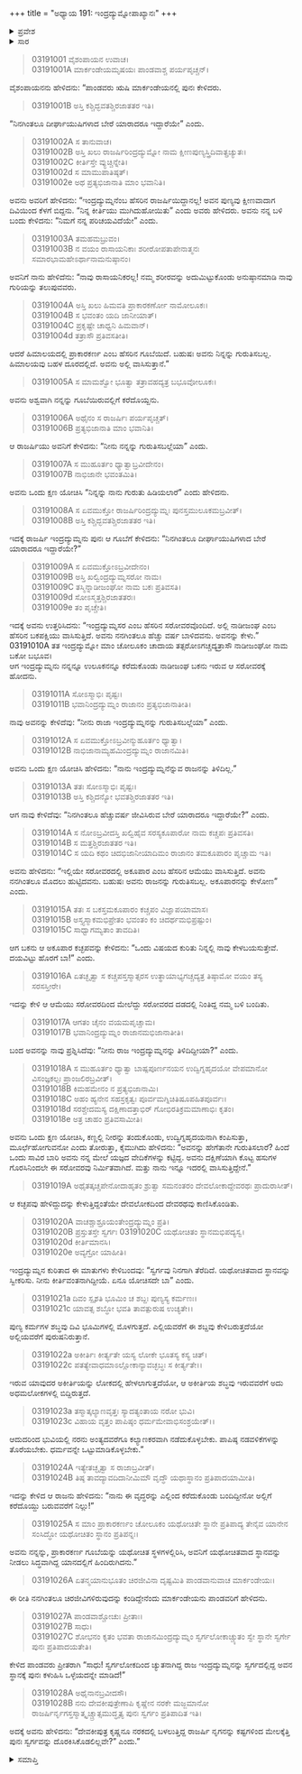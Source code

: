 +++
title = "ಅಧ್ಯಾಯ 191: ಇಂದ್ರದ್ಯುಮ್ನೋಪಾಖ್ಯಾನಃ"
+++

<details><summary>ಪ್ರವೇಶ</summary>


।।   ಓಂ ಓಂ ನಮೋ ನಾರಾಯಣಾಯ।।   ಶ್ರೀ ವೇದವ್ಯಾಸಾಯ ನಮಃ ।।

ಶ್ರೀ ಕೃಷ್ಣದ್ವೈಪಾಯನ ವೇದವ್ಯಾಸ ವಿರಚಿತ  

**ಶ್ರೀ ಮಹಾಭಾರತ**

**ಆರಣ್ಯಕ ಪರ್ವ**

**ಮಾರ್ಕಂಡೇಯಸಮಸ್ಯಾ ಪರ್ವ**

**ಅಧ್ಯಾಯ 191**

</details>


<details><summary>ಸಾರ</summary>

ತನಗಿಂತಲೂ ದೀರ್ಘಾಯುಷಿಗಳು ಬೇರೆ ಯಾರಾದರೂ ಇದ್ದಾರಾ ಎಂಬ ಪ್ರಶ್ನೆಗೆ ಮಾರ್ಕಂಡೇಯನು ಇಂದ್ರದ್ಯುಮ್ನನ ಕುರಿತು ಹೇಳಿದುದು (1). ತನ್ನ ಪುಣ್ಯವು ಕ್ಷೀಣವಾಗಿ ದಿವಿಯಿಂದ ಕೆಳಗೆ ಬಿದ್ದ ಇಂದ್ರದ್ಯುಮ್ನನು ಮಾರ್ಕಂಡೇಯನಲ್ಲಿ ಬಂದು ತನ್ನ ಪರಿಚಯವಿದೆಯೇ ಎಂದು ಕೇಳಲು, ತನಗೆ ಪರಿಚಯವಾಗಲಿಲ್ಲ ಆದರೆ ಹಿಮಾಲದಲ್ಲಿರುವ ಪ್ರಾಕಾರಕರ್ಣ ಎಂಬ ಗೂಬೆಯು ಅವನನ್ನು ಗುರುತಿಸಬಹುದೆಂದು ಹೇಳಲು ಇಂದ್ರದ್ಯುಮ್ನನು ಕುದುರೆಯಾಗಿ ಮಾರ್ಕಂಡೇಯನನ್ನು ಕರೆದುಕೊಂಡು ಗೂಬೆಯ ಬಳಿ ಬಂದುದು (2-5). ಗೂಬೆಯು ಅವನನ್ನು ಗುರಿತಿಸಲಾಗದೇ ಇಂದ್ರದ್ಯುಮ್ನಸರೋವರದ ಬಳಿ ಇರುವ ತನಗಿಂತಲೂ ವೃದ್ಧನಾದ ನಾಡೀಜಂಘವೆಂಬ ಬಕಪಕ್ಷಿಗೆ ತಿಳಿದಿರಬಹುದೆನ್ನಲು ಮೂವರೂ ಸರೋವರದ ಬಳಿ ಬಂದುದು (6-10). ಬಕಪಕ್ಷಿಗೂ ಇಂದ್ರದ್ಯುಮ್ನನನ್ನು ಗುರುತಿಸಲು ಸಾಧ್ಯವಾಗದಾಗ ಅದಕ್ಕಿಂತಲೂ ಹಿರಿಯವನಾದ, ಅದೇ ಸರೋವರದಲ್ಲಿದ್ದ ಆಮೆ ಅಕೂಪಾರನಲ್ಲಿ ಕೇಳಿದುದು (11-17). ಅಕೂಪಾರನು ಇಂದ್ರದ್ಯುಮ್ನನ ಯಾಗಗಳ ಮತ್ತು ದಕ್ಷಿಣೆಗಳನ್ನು ನೆನಪಿಸಿ ಕಣ್ಣೀರಿಟ್ಟುದುದು; ಇಂದ್ರದ್ಯುಮ್ನನು ದೇವಲೋಕಕ್ಕೆ ಹೋದುದು (18-28).

</details>


> 03191001 ವೈಶಂಪಾಯನ ಉವಾಚ।  
03191001A ಮಾರ್ಕಂಡೇಯಮೃಷಯಃ ಪಾಂಡವಾಶ್ಚ ಪರ್ಯಪೃಚ್ಚನ್।

ವೈಶಂಪಾಯನನು ಹೇಳಿದನು: “ಪಾಂಡವರು ಋಷಿ ಮಾರ್ಕಂಡೇಯನಲ್ಲಿ ಪುನಃ ಕೇಳಿದರು.

> 03191001B ಅಸ್ತಿ ಕಶ್ಚಿದ್ಭವತಶ್ಚಿರಜಾತತರ ಇತಿ।

“ನಿನಗಿಂತಲೂ ದೀರ್ಘಾಯುಷಿಗಳಾದ ಬೇರೆ ಯಾರಾದರೂ ಇದ್ದಾರೆಯೇ” ಎಂದು.

> 03191002A ಸ ತಾನುವಾಚ।  
03191002B ಅಸ್ತಿ ಖಲು ರಾಜರ್ಷಿರಿಂದ್ರದ್ಯುಮ್ನೋ ನಾಮ ಕ್ಷೀಣಪುಣ್ಯಸ್ತ್ರಿದಿವಾತ್ಪ್ರಚ್ಯುತಃ।  
03191002C ಕೀರ್ತಿಸ್ತೇ ವ್ಯುಚ್ಚಿನ್ನೇತಿ।  
03191002d ಸ ಮಾಮುಪಾತಿಷ್ಠತ್।   
03191002e ಅಥ ಪ್ರತ್ಯಭಿಜಾನಾತಿ ಮಾಂ ಭವಾನಿತಿ।

ಅವನು ಅವರಿಗೆ ಹೇಳಿದನು: “ಇಂದ್ರದ್ಯುಮ್ನನೆಂಬ ಹೆಸರಿನ ರಾಜರ್ಷಿಯಿದ್ದಾನಲ್ಲ! ಅವನ ಪುಣ್ಯವು ಕ್ಷೀಣವಾದಾಗ ದಿವಿಯಿಂದ ಕೆಳಗೆ ಬಿದ್ದನು. “ನಿನ್ನ ಕೀರ್ತಿಯು ಮುಗಿದುಹೋಯಿತು” ಎಂದು ಅವರು ಹೇಳಿದರು. ಅವನು ನನ್ನ ಬಳಿ ಬಂದು ಕೇಳಿದನು: “ನಿಮಗೆ ನನ್ನ ಪರಿಚಯವಿದೆಯೇ” ಎಂದು.

> 03191003A ತಮಹಮಬ್ರುವಂ।  
03191003B ನ ವಯಂ ರಾಸಾಯನಿಕಾಃ ಶರೀರೋಪತಾಪೇನಾತ್ಮನಃ ಸಮಾರಭಾಮಹೇಽರ್ಥಾನಾಮನುಷ್ಠಾನಂ।  

ಅವನಿಗೆ ನಾನು ಹೇಳಿದೆನು: “ನಾವು ರಾಸಾಯನಿಕರಲ್ಲ! ನಮ್ಮ ಶರೀರವನ್ನು ಅದುಮಿಟ್ಟುಕೊಂಡು ಅನುಷ್ಠಾನಮಾಡಿ ನಾವು ಗುರಿಯನ್ನು ತಲುಪುವವರು.

> 03191004A ಅಸ್ತಿ ಖಲು ಹಿಮವತಿ ಪ್ರಾಕಾರಕರ್ಣೋ ನಾಮೋಲೂಕಃ।  
03191004B ಸ ಭವಂತಂ ಯದಿ ಜಾನೀಯಾತ್।   
03191004C ಪ್ರಕೃಷ್ಟೇ ಚಾಧ್ವನಿ ಹಿಮವಾನ್।  
03191004d ತತ್ರಾಸೌ ಪ್ರತಿವಸತೀತಿ।

ಆದರೆ ಹಿಮಾಲಯದಲ್ಲಿ ಪ್ರಾಕಾರಕರ್ಣ ಎಂಬ ಹೆಸರಿನ ಗೂಬೆಯಿದೆ. ಬಹುಷಃ ಅವನು ನಿನ್ನನ್ನು ಗುರುತಿಸಬಲ್ಲ. ಹಿಮಾಲಯವು ಬಹಳ ದೂರದಲ್ಲಿದೆ. ಅವನು ಅಲ್ಲಿ ವಾಸಿಸುತ್ತಾನೆ.”

> 03191005A ಸ ಮಾಮಶ್ವೋ ಭೂತ್ವಾ ತತ್ರಾವಹದ್ಯತ್ರ ಬಭೂವೋಲೂಕಃ।

ಅವನು ಅಶ್ವವಾಗಿ ನನ್ನನ್ನು ಗೂಬೆಯಿರುವಲ್ಲಿಗೆ ಕರೆದೊಯ್ದನು.

> 03191006A ಅಥೈನಂ ಸ ರಾಜರ್ಷಿಃ ಪರ್ಯಪೃಚ್ಚತ್।   
03191006B ಪ್ರತ್ಯಭಿಜಾನಾತಿ ಮಾಂ ಭವಾನಿತಿ।

ಆ ರಾಜರ್ಷಿಯು ಅವನಿಗೆ ಕೇಳಿದನು: “ನೀನು ನನ್ನನ್ನು ಗುರುತಿಸಬಲ್ಲೆಯಾ” ಎಂದು.

> 03191007A ಸ ಮುಹೂರ್ತಂ ಧ್ಯಾತ್ವಾಬ್ರವೀದೇನಂ।   
03191007B ನಾಭಿಜಾನೇ ಭವಂತಮಿತಿ।

ಅವನು ಒಂದು ಕ್ಷಣ ಯೋಚಿಸಿ “ನಿನ್ನನ್ನು ನಾನು ಗುರುತು ಹಿಡಿಯಲಾರೆ” ಎಂದು ಹೇಳಿದನು.

> 03191008A ಸ ಏವಮುಕ್ತೋ ರಾಜರ್ಷಿರಿಂದ್ರದ್ಯುಮ್ನಃ 	ಪುನಸ್ತಮುಲೂಕಮಬ್ರವೀತ್।   
03191008B ಅಸ್ತಿ ಕಶ್ಚಿದ್ಭವತಶ್ಚಿರಜಾತತರ ಇತಿ।

ಇದಕ್ಕೆ ರಾಜರ್ಷಿ ಇಂದ್ರದ್ಯುಮ್ನನು ಪುನಃ ಆ ಗೂಬೆಗೆ ಕೇಳಿದನು: “ನಿನಗಿಂತಲೂ ದೀರ್ಘಾಯುಷಿಗಳಾದ ಬೇರೆ ಯಾರಾದರೂ ಇದ್ದಾರೆಯೇ?”

> 03191009A ಸ ಏವಮುಕ್ತೋಽಬ್ರವೀದೇನಂ।   
03191009B ಅಸ್ತಿ ಖಲ್ವಿಂದ್ರದ್ಯುಮ್ನಸರೋ ನಾಮ।  
03191009C ತಸ್ಮಿನ್ನಾಡೀಜಂಘೋ ನಾಮ ಬಕಃ ಪ್ರತಿವಸತಿ।   
03191009d ಸೋಽಸ್ಮತ್ತಶ್ಚಿರಜಾತತರಃ।  
03191009e ತಂ ಪೃಚ್ಚೇತಿ।

ಇದಕ್ಕೆ ಅವನು ಉತ್ತರಿಸಿದನು: “ಇಂದ್ರದ್ಯುಮ್ನಸರ ಎಂಬ ಹೆಸರಿನ ಸರೋವರವೊಂದಿದೆ. ಅಲ್ಲಿ ನಾಡೀಜಂಘ ಎಂಬ ಹೆಸರಿನ ಬಕಪಕ್ಷಿಯು ವಾಸಿಸುತ್ತಿದೆ. ಅವನು ನನಗಿಂತಲೂ ಹೆಚ್ಚು ವರ್ಷ ಬಾಳಿದವನು. ಅವನನ್ನು ಕೇಳು.”
03191010A ತತ ಇಂದ್ರದ್ಯುಮ್ನೋ ಮಾಂ ಚೋಲೂಕಂ ಚಾದಾಯ
ತತ್ಸರೋಽಗಚ್ಚದ್ಯತ್ರಾಸೌ ನಾಡೀಜಂಘೋ ನಾಮ ಬಕೋ 	ಬಭೂವ।  
ಆಗ ಇಂದ್ರದ್ಯುಮ್ನನು ನನ್ನನ್ನೂ ಉಲೂಕನನ್ನೂ ಕರೆದುಕೊಂಡು ನಾಡೀಜಂಘ ಬಕನು ಇರುವ ಆ ಸರೋವರಕ್ಕೆ ಹೋದನು.

> 03191011A ಸೋಽಸ್ಮಾಭಿಃ ಪೃಷ್ಟಃ।  
03191011B ಭವಾನಿಂದ್ರದ್ಯುಮ್ನಂ ರಾಜಾನಂ ಪ್ರತ್ಯಭಿಜಾನಾತೀತಿ।

ನಾವು ಅವನನ್ನು ಕೇಳಿದೆವು: “ನೀನು ರಾಜಾ ಇಂದ್ರದ್ಯುಮ್ನನನ್ನು ಗುರುತಿಸಬಲ್ಲೆಯಾ” ಎಂದು.

> 03191012A ಸ ಏವಮುಕ್ತೋಽಬ್ರವೀನ್ಮುಹೂರ್ತಂ ಧ್ಯಾತ್ವಾ।  
03191012B ನಾಭಿಜಾನಾಮ್ಯಹಮಿಂದ್ರದ್ಯುಮ್ನಂ ರಾಜಾನಮಿತಿ।

ಅವನು ಒಂದು ಕ್ಷಣ ಯೋಚಿಸಿ ಹೇಳಿದನು: “ನಾನು ಇಂದ್ರದ್ಯುಮ್ನನೆನ್ನುವ ರಾಜನನ್ನು ತಿಳಿದಿಲ್ಲ.”

> 03191013A ತತಃ ಸೋಽಸ್ಮಾಭಿಃ ಪೃಷ್ಟಃ।  
03191013B ಅಸ್ತಿ ಕಶ್ಚಿದನ್ಯೋ ಭವತಶ್ಚಿರಜಾತತರ ಇತಿ।

ಆಗ ನಾವು ಕೇಳಿದೆವು: “ನಿನಗಿಂತಲೂ ಹೆಚ್ಚುವರ್ಷ ಜೀವಿಸಿರುವ ಬೇರೆ ಯಾರಾದರೂ ಇದ್ದಾರೆಯೇ?” ಎಂದು.

> 03191014A ಸ ನೋಽಬ್ರವೀದಸ್ತಿ ಖಲ್ವಿಹೈವ ಸರಸ್ಯಕೂಪಾರೋ ನಾಮ 	ಕಚ್ಚಪಃ ಪ್ರತಿವಸತಿ।   
03191014B ಸ ಮತ್ತಶ್ಚಿರಜಾತತರ ಇತಿ।  
03191014C ಸ ಯದಿ ಕಥಂ ಚಿದಭಿಜಾನೀಯಾದಿಮಂ ರಾಜಾನಂ ತಮಕೂಪಾರಂ ಪೃಚ್ಚಾಮ ಇತಿ।  

ಅವನು ಹೇಳಿದನು: “ಇಲ್ಲಿಯೇ ಸರೋವರದಲ್ಲಿ ಅಕೂಪಾರ ಎಂಬ ಹೆಸರಿನ ಆಮೆಯು ವಾಸಿಸುತ್ತಿದೆ. ಅವನು ನನಗಿಂತಲೂ ಮೊದಲು ಹುಟ್ಟಿದವನು. ಬಹುಷಃ ಅವನು ರಾಜನನ್ನು ಗುರುತಿಸಬಲ್ಲ. ಅಕೂಪಾರನನ್ನು ಕೇಳೋಣ” ಎಂದು.

> 03191015A ತತಃ ಸ ಬಕಸ್ತಮಕೂಪಾರಂ ಕಚ್ಚಪಂ ವಿಜ್ಞಾಪಯಾಮಾಸ।   
03191015B ಅಸ್ತ್ಯಸ್ಮಾಕಮಭಿಪ್ರೇತಂ ಭವಂತಂ ಕಂ ಚಿದರ್ಥಮಭಿಪ್ರಷ್ಟುಂ।  
03191015C ಸಾಧ್ವಾಗಮ್ಯತಾಂ ತಾವದಿತಿ।

ಆಗ ಬಕನು ಆ ಅಕೂಪಾರ ಕಚ್ಛಪವನ್ನು ಕೇಳಿದನು: “ಒಂದು ವಿಷಯದ ಕುರಿತು ನಿನ್ನಲ್ಲಿ ನಾವು ಕೇಳಬಯಸುತ್ತೇವೆ. ದಯವಿಟ್ಟು ಹೊರಗೆ ಬಾ!” ಎಂದು.

> 03191016A ಏತಚ್ಛೃತ್ವಾ ಸ ಕಚ್ಚಪಸ್ತಸ್ಮಾತ್ಸರಸ ಉತ್ಥಾಯಾಭ್ಯಗಚ್ಚದ್ಯತ್ರ ತಿಷ್ಠಾಮೋ ವಯಂ ತಸ್ಯ ಸರಸಸ್ತೀರೇ।  

ಇದನ್ನು ಕೇಳಿ ಆ ಆಮೆಯು ಸರೋವರದಿಂದ ಮೇಲೆದ್ದು ಸರೋವರದ ದಡದಲ್ಲಿ ನಿಂತಿದ್ದ ನಮ್ಮ ಬಳಿ ಬಂದಿತು.

> 03191017A ಆಗತಂ ಚೈನಂ ವಯಮಪೃಚ್ಚಾಮ।  
03191017B ಭವಾನಿಂದ್ರದ್ಯುಮ್ನಂ ರಾಜಾನಮಭಿಜಾನಾತೀತಿ।

ಬಂದ ಅವನನ್ನು ನಾವು ಪ್ರಶ್ನಿಸಿದೆವು: “ನೀನು ರಾಜ ಇಂದ್ರದ್ಯುಮ್ನನನ್ನು ತಿಳಿದಿದ್ದೀಯಾ?” ಎಂದು.

> 03191018A ಸ ಮುಹೂರ್ತಂ ಧ್ಯಾತ್ವಾ ಬಾಷ್ಪಪೂರ್ಣನಯನ ಉದ್ವಿಗ್ನಹೃದಯೋ ವೇಪಮಾನೋ ವಿಸಂಜ್ಞಕಲ್ಪಃ ಪ್ರಾಂಜಲಿರಬ್ರವೀತ್।  
03191018B ಕಿಮಹಮೇನಂ ನ ಪ್ರತ್ಯಭಿಜಾನಾಮಿ।   
03191018C ಅಹಂ ಹ್ಯನೇನ ಸಹಸ್ರಕೃತ್ವಃ ಪೂರ್ವಮಗ್ನಿಚಿತಿಷೂಪಹಿತಪೂರ್ವಃ।  
03191018d ಸರಶ್ಚೇದಮಸ್ಯ ದಕ್ಷಿಣಾದತ್ತಾಭಿರ್ ಗೋಭಿರತಿಕ್ರಮಮಾಣಾಭಿಃ ಕೃತಂ।  
03191018e ಅತ್ರ ಚಾಹಂ ಪ್ರತಿವಸಾಮೀತಿ।

ಅವನು ಒಂದು ಕ್ಷಣ ಯೋಚಿಸಿ, ಕಣ್ಣಲ್ಲಿ ನೀರನ್ನು ತಂದುಕೊಂಡು, ಉದ್ವಿಗ್ನಹೃದಯನಾಗಿ ಕಂಪಿಸುತ್ತಾ, ಮೂರ್ಛೆಹೋಗುವನೋ ಎಂದು ತೋರುತ್ತಾ, ಕೈಮುಗಿದು ಹೇಳಿದನು: “ಅವನನ್ನು ಹೇಗೆತಾನೇ ಗುರುತಿಸಲಾರೆ? ಹಿಂದೆ ಒಂದು ಸಾವಿರ ಬಾರಿ ಅವನು ನನ್ನ ಮೇಲೆ ಯಜ್ಞದ ವೇದಿಕೆಗಳನ್ನು ಕಟ್ಟಿದ್ದ. ಅವನು ದಕ್ಷಿಣೆಯಾಗಿ ಕೊಟ್ಟ ಹಸುಗಳ ಗೊರಸಿನಿಂದಲೇ ಈ ಸರೋವರವು ನಿರ್ಮಿತವಾಗಿದೆ. ಮತ್ತು ನಾನು ಇನ್ನೂ ಇದರಲ್ಲಿ ವಾಸಿಸುತ್ತಿದ್ದೇನೆ.”

> 03191019A ಅಥೈತತ್ಕಚ್ಚಪೇನೋದಾಹೃತಂ ಶ್ರುತ್ವಾ ಸಮನಂತರಂ ದೇವಲೋಕಾದ್ದೇವರಥಃ ಪ್ರಾದುರಾಸೀತ್।  

ಆ ಕಚ್ಛಪವು ಹೇಳಿದ್ದುದನ್ನು ಕೇಳುತ್ತಿದ್ದಂತೆಯೇ ದೇವಲೋಕದಿಂದ ದೇವರಥವು ಕಾಣಿಸಿಕೊಂಡಿತು.

> 03191020A ವಾಚಶ್ಚಾಶ್ರೂಯಂತೇಂದ್ರದ್ಯುಮ್ನಂ ಪ್ರತಿ।  
03191020B ಪ್ರಸ್ತುತಸ್ತೇ ಸ್ವರ್ಗಃ
03191020C ಯಥೋಚಿತಂ ಸ್ಥಾನಮಭಿಪದ್ಯಸ್ವ।  
03191020d ಕೀರ್ತಿಮಾನಸಿ।  
03191020e ಅವ್ಯಗ್ರೋ ಯಾಹೀತಿ।

ಇಂದ್ರದ್ಯುಮ್ನನ ಕುರಿತಾದ ಈ ಮಾತುಗಳು ಕೇಳಿಬಂದವು: “ಸ್ವರ್ಗವು ನಿನಗಾಗಿ ತೆರೆದಿದೆ. ಯಥೋಚಿತವಾದ ಸ್ಥಾನವನ್ನು ಸ್ವೀಕರಿಸು. ನೀನು ಕೀರ್ತಿವಂತನಾಗಿದ್ದೀಯೆ. ಏನೂ ಯೋಚಿಸದೇ ಬಾ” ಎಂದು.

> 03191021a ದಿವಂ ಸ್ಪೃಶತಿ ಭೂಮಿಂ ಚ ಶಬ್ದಃ ಪುಣ್ಯಸ್ಯ ಕರ್ಮಣಃ।  
03191021c ಯಾವತ್ಸ ಶಬ್ಧೋ ಭವತಿ ತಾವತ್ಪುರುಷ ಉಚ್ಯತೇ।।

ಪುಣ್ಯ ಕರ್ಮಗಳ ಶಬ್ಧವು ದಿವಿ ಭೂಮಿಗಳಲ್ಲಿ ಮೊಳಗುತ್ತದೆ. ಎಲ್ಲಿಯವರೆಗೆ ಈ ಶಬ್ದವು ಕೇಳಿಬರುತ್ತದೆಯೋ ಅಲ್ಲಿಯವರೆಗೆ ಪುರುಷನಿರುತ್ತಾನೆ.

> 03191022a ಅಕೀರ್ತಿಃ ಕೀರ್ತ್ಯತೇ ಯಸ್ಯ ಲೋಕೇ ಭೂತಸ್ಯ ಕಸ್ಯ ಚಿತ್।  
03191022c ಪತತ್ಯೇವಾಧಮಾಽಲ್ಲೋಕಾನ್ಯಾವಚ್ಛಬ್ಧಃ ಸ ಕೀರ್ತ್ಯತೇ।।

ಇರುವ ಯಾವುದರ ಅಕೀರ್ತಿಯನ್ನು ಲೋಕದಲ್ಲಿ ಹೇಳಲಾಗುತ್ತದೆಯೋ, ಆ ಅಕೀರ್ತಿಯ ಶಬ್ಧವು ಇರುವವರೆಗೆ ಅದು ಅಧಮಲೋಕಗಳಲ್ಲಿ ಬಿದ್ದಿರುತ್ತದೆ.

> 03191023a ತಸ್ಮಾತ್ಕಲ್ಯಾಣವೃತ್ತಃ ಸ್ಯಾದತ್ಯಂತಾಯ ನರೋ ಭುವಿ।  
03191023c ವಿಹಾಯ ವೃತ್ತಂ ಪಾಪಿಷ್ಠಂ ಧರ್ಮಮೇವಾಭಿಸಂಶ್ರಯೇತ್।।

ಆದುದರಿಂದ ಭುವಿಯಲ್ಲಿ ನರನು ಅಂತ್ಯದವರೆಗೂ ಕಲ್ಯಾಣಕರವಾಗಿ ನಡೆದುಕೊಳ್ಳಬೇಕು. ಪಾಪಿಷ್ಠ ನಡವಳಿಕೆಗಳನ್ನು ತೊರೆಯಬೇಕು. ಧರ್ಮವನ್ನೇ ಒಟ್ಟುಮಾಡಿಕೊಳ್ಳಬೇಕು.”

> 03191024A ಇತ್ಯೇತಚ್ಛೃತ್ವಾ ಸ ರಾಜಾಬ್ರವೀತ್।  
03191024B ತಿಷ್ಠ ತಾವದ್ಯಾವದಿದಾನೀಮಿಮೌ ವೃದ್ಧೌ ಯಥಾಸ್ಥಾನಂ ಪ್ರತಿಪಾದಯಾಮೀತಿ।   

ಇದನ್ನು ಕೇಳಿದ ಆ ರಾಜನು ಹೇಳಿದನು: “ನಾನು ಈ ವೃದ್ಧರನ್ನು ಎಲ್ಲಿಂದ ಕರೆದುಕೊಂಡು ಬಂದಿದ್ದೀನೋ ಅಲ್ಲಿಗೆ ಕರೆದೊಯ್ದು ಬರುವವರೆಗೆ ನಿಲ್ಲು!”

> 03191025A ಸ ಮಾಂ ಪ್ರಾಕಾರಕರ್ಣಂ ಚೋಲೂಕಂ ಯಥೋಚಿತೇ ಸ್ಥಾನೇ ಪ್ರತಿಪಾದ್ಯ ತೇನೈವ ಯಾನೇನ ಸಂಸಿದ್ಧೋ 	ಯಥೋಚಿತಂ ಸ್ಥಾನಂ ಪ್ರತಿಪನ್ನಃ।

ಅವನು ನನ್ನನ್ನು, ಪ್ರಾಕಾರಕರ್ಣ ಗೂಬೆಯನ್ನು ಯಥೋಚಿತ ಸ್ಥಳಗಳಲ್ಲಿರಿಸಿ, ಅವನಿಗೆ ಯಥೋಚಿತವಾದ ಸ್ಥಾನವನ್ನು ನೀಡಲು ಸಿದ್ಧವಾಗಿದ್ದ ಯಾನದಲ್ಲಿಗೆ ಹಿಂದಿರುಗಿದನು.”

> 03191026A ಏತನ್ಮಯಾನುಭೂತಂ ಚಿರಜೀವಿನಾ ದೃಷ್ಟಮಿತಿ ಪಾಂಡವಾನುವಾಚ ಮಾರ್ಕಂಡೇಯಃ।  

ಈ ರೀತಿ ನನಗಿಂತಲೂ ಚಿರಜೀವಿಗಳಿರುವುದನ್ನು ಕಂಡಿದ್ದೇನೆಂದು ಮಾರ್ಕಂಡೇಯನು ಪಾಂಡವರಿಗೆ ಹೇಳಿದನು.

> 03191027A ಪಾಂಡವಾಶ್ಚೋಚುಃ ಪ್ರೀತಾಃ।  
03191027B ಸಾಧು।  
03191027C ಶೋಭನಂ ಕೃತಂ ಭವತಾ ರಾಜಾನಮಿಂದ್ರದ್ಯುಮ್ನಂ ಸ್ವರ್ಗಲೋಕಾಚ್ಚ್ಯುತಂ ಸ್ವೇ ಸ್ಥಾನೇ ಸ್ವರ್ಗೇ ಪುನಃ ಪ್ರತಿಪಾದಯತೇತಿ।  

ಕೇಳಿದ ಪಾಂಡವರು ಪ್ರೀತರಾಗಿ “ಸಾಧು! ಸ್ವರ್ಗಲೋಕದಿಂದ ಚ್ಯುತನಾಗಿದ್ದ ರಾಜ ಇಂದ್ರದ್ಯುಮ್ನನನ್ನು ಸ್ವರ್ಗದಲ್ಲಿದ್ದ ಅವನ ಸ್ಥಾನಕ್ಕೆ ಪುನಃ ಕಳುಹಿಸಿ ಒಳ್ಳೆಯದನ್ನೇ ಮಾಡಿದೆ!”

> 03191028A ಅಥೈನಾನಬ್ರವೀದಸೌ।  
03191028B ನನು ದೇವಕೀಪುತ್ರೇಣಾಪಿ ಕೃಷ್ಣೇನ ನರಕೇ ಮಜ್ಜಮಾನೋ ರಾಜರ್ಷಿರ್ನೃಗಸ್ತಸ್ಮಾತ್ಕೃಚ್ಚ್ರಾತ್ಸಮುದ್ಧೃತ್ಯ ಪುನಃ 	ಸ್ವರ್ಗಂ ಪ್ರತಿಪಾದಿತ ಇತಿ।  

ಅದಕ್ಕೆ ಅವನು ಹೇಳಿದನು: “ದೇವಕೀಪುತ್ರ ಕೃಷ್ಣನೂ ನರಕದಲ್ಲಿ ಬಳಲುತ್ತಿದ್ದ ರಾಜರ್ಷಿ ನೃಗನನ್ನು ಕಷ್ಟಗಳಿಂದ ಮೇಲಕ್ಕೆತ್ತಿ ಪುನಃ ಸ್ವರ್ಗವನ್ನು ದೊರಕಿಸಿಕೊಡಲಿಲ್ಲವೇ?” ಎಂದು.”

<details><summary>ಸಮಾಪ್ತಿ</summary>


ಇತಿ ಶ್ರೀ ಮಹಾಭಾರತೇ ಆರಣ್ಯಕಪರ್ವಣಿ ಮಾರ್ಕಂಡೇಯಸಮಸ್ಯಾಪರ್ವಣಿ ಇಂದ್ರದ್ಯುಮ್ನೋಪಾಖ್ಯಾನೇ ಏಕನವತ್ಯಧಿಕಶತತಮೋಽಧ್ಯಾಯ:।  
ಇದು ಮಹಾಭಾರತದ ಆರಣ್ಯಕಪರ್ವದಲ್ಲಿ ಮಾರ್ಕಂಡೇಯಸಮಸ್ಯಾಪರ್ವದಲ್ಲಿ ಇಂದ್ರದ್ಯುಮ್ನೋಪಾಖ್ಯಾನದಲ್ಲಿ ನೂರಾತೊಂಭತ್ತೊಂದನೆಯ ಅಧ್ಯಾಯವು.




</details>

